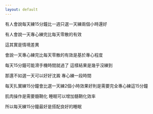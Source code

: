 ```yaml
---
layout: default
---
```

有人會說每天練15分鐘比一週只選一天練兩個小時還好

有人會說一天專心練完比每天零散的有效

這其實是情境差異

會說一天專心練完比每天零散的有效是基於專心程度

每天15分鐘可能滑手機時間就過了 這樣結果是幾乎沒練到

那還不如選一天可以好好沈澱 專心練一段時間


每天扎實練15分鐘會比選一天練2個小時效果好則是需要完全專心練這15分鐘

肌肉操作是需要髓鞘化 睡眠可以增加髓鞘化效率

所以每天練15分鐘最好是搭配良好的睡眠